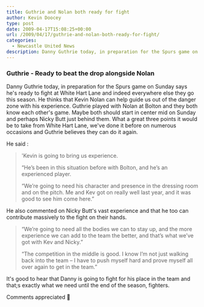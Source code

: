 ```yaml
---
title: Guthrie and Nolan both ready for fight
author: Kevin Doocey
type: post
date: 2009-04-17T15:08:25+00:00
url: /2009/04/17/guthrie-and-nolan-both-ready-for-fight/
categories:
  - Newcastle United News
description: Danny Guthrie today, in preparation for the Spurs game on Sunday says he's ready to fight at White Hart Lane and indeed everywhere else they go this season.
---
```


### Guthrie - Ready to beat the drop alongside Nolan

Danny Guthrie today, in preparation for the Spurs game on Sunday says he's ready to fight at White Hart Lane and indeed everywhere else they go this season. He thinks that Kevin Nolan can help guide us out of the danger zone with his experience. Guthrie played with Nolan at Bolton and they both know each other's game. Maybe both should start in center mid on Sunday and perhaps Nicky Butt just behind them. What a great three points it would be to take from White Hart Lane, we've done it before on numerous occasions and Guthrie believes they can do it again.

He said :

> 'Kevin is going to bring us experience.
>
> “He’s been in this situation before with Bolton, and he’s an experienced player.
>
> “We’re going to need his character and presence in the dressing room and on the pitch. Me and Kev got on really well last year, and it was good to see him come here.”

He also commented on Nicky Butt's vast experience and that he too can contribute massively to the fight on their hands.

> “We’re going to need all the bodies we can to stay up, and the more experience we can add to the team the better, and that’s what we’ve got with Kev and Nicky.”
>
> “The competition in the middle is good. I know I’m not just walking back into the team – I have to push myself hard and prove myself all over again to get in the team.”

It's good to hear that Danny is going to fight for his place in the team and that;s exactly what we need until the end of the season, fighters.

Comments appreciated 🙂
